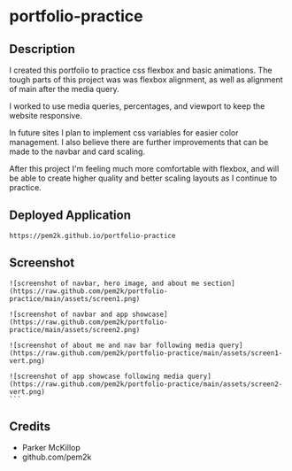 # portfolio-practice

## Description

I created this portfolio to practice css flexbox and basic animations. The tough parts of this project was
was flexbox alignment, as well as alignment of main after the media query.

I worked to use media queries, percentages, and viewport to keep the website responsive.

In future sites I plan to implement css variables for easier color management. I also believe there are further improvements that can be made to the navbar and card scaling.

After this project I'm feeling much more comfortable with flexbox, and will be able to create higher quality and better scaling layouts as I continue to practice.

## Deployed Application

    https://pem2k.github.io/portfolio-practice

## Screenshot

    ![screenshot of navbar, hero image, and about me section] (https://raw.github.com/pem2k/portfolio-practice/main/assets/screen1.png)
    
    ![screenshot of navbar and app showcase] (https://raw.github.com/pem2k/portfolio-practice/main/assets/screen2.png)
    
    ![screenshot of about me and nav bar following media query] (https://raw.github.com/pem2k/portfolio-practice/main/assets/screen1-vert.png)

    ![screenshot of app showcase following media query] (https://raw.github.com/pem2k/portfolio-practice/main/assets/screen2-vert.png)
    ```

## Credits

- Parker McKillop
- github.com/pem2k
